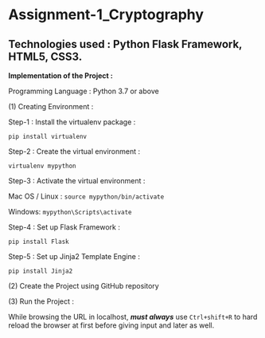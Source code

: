 # Assignment-1_Cryptography

## Technologies used : Python Flask Framework, HTML5, CSS3.

**Implementation of the Project :**

Programming Language : Python 3.7 or above

(1) Creating Environment :

Step-1 : Install the virtualenv package :

  ` pip install virtualenv `
  
Step-2 : Create the virtual environment :

  `virtualenv mypython`

Step-3 : Activate the virtual environment :

Mac OS / Linux : `source mypython/bin/activate`

Windows: `mypython\Scripts\activate`

Step-4 : Set up Flask Framework :

  `pip install Flask`

Step-5 : Set up Jinja2 Template Engine : 

  `pip install Jinja2`

(2) Create the Project using GitHub repository

(3) Run the Project : 

  While browsing the URL in localhost, **_must always_** use `Ctrl+shift+R` to hard reload the browser at first before giving input and later as well.
